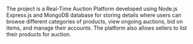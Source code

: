 The project is a Real-Time Auction Platform developed using Node.js Express.js and MongoDB database for storing details where users can browse different categories of products, view ongoing auctions, bid on items, and manage their accounts. The platform also allows sellers to list their products for auction.
